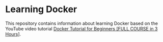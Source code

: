 # Learning Docker

This repository contains information about learning Docker based on the 
YouTube video tutorial 
[Docker Tutorial for Beginners \[FULL COURSE in 3 Hours\]](https://www.youtube.com/watch?v=3c-iBn73dDE&t=630s).
